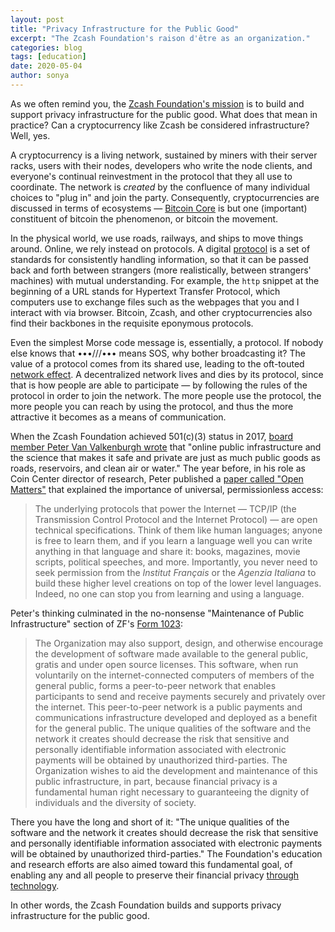 ```yaml
---
layout: post
title: "Privacy Infrastructure for the Public Good"
excerpt: "The Zcash Foundation's raison d'être as an organization."
categories: blog
tags: [education]
date: 2020-05-04
author: sonya
---
```


As we often remind you, the [Zcash Foundation's mission](https://www.zfnd.org/about/#mission) is to build and support privacy infrastructure for the public good. What does that mean in practice? Can a cryptocurrency like Zcash be considered infrastructure? Well, yes.

A cryptocurrency is a living network, sustained by miners with their server racks, users with their nodes, developers who write the node clients, and everyone's continual reinvestment in the protocol that they all use to coordinate. The network is _created_ by the confluence of many individual choices to "plug in" and join the party. Consequently, cryptocurrencies are discussed in terms of ecosystems — [Bitcoin Core](https://github.com/bitcoin/bitcoin) is but one (important) constituent of bitcoin the phenomenon, or bitcoin the movement.

In the physical world, we use roads, railways, and ships to move things around. Online, we rely instead on protocols. A digital [protocol](https://www.merriam-webster.com/dictionary/protocol) is a set of standards for consistently handling information, so that it can be passed back and forth between strangers (more realistically, between strangers' machines) with mutual understanding. For example, the `http` snippet at the beginning of a URL stands for Hypertext Transfer Protocol, which computers use to exchange files such as the webpages that you and I interact with via browser. Bitcoin, Zcash, and other cryptocurrencies also find their backbones in the requisite eponymous protocols.

Even the simplest Morse code message is, essentially, a protocol. If nobody else knows that •••///••• means SOS, why bother broadcasting it? The value of a protocol comes from its shared use, leading to the oft-touted [network effect](https://en.wikipedia.org/wiki/Network_effect#Benefits). A decentralized network lives and dies by its protocol, since that is how people are able to participate — by following the rules of the protocol in order to join the network. The more people use the protocol, the more people you can reach by using the protocol, and thus the more attractive it becomes as a means of communication.

When the Zcash Foundation achieved 501(c)(3) status in 2017, [board member Peter Van Valkenburgh wrote](https://www.zfnd.org/blog/zcash-foundation-officially-nonprofit/) that "online public infrastructure and the science that makes it safe and private are just as much public goods as roads, reservoirs, and clean air or water." The year before, in his role as Coin Center director of research, Peter published a [paper called "Open Matters"](https://coincenter.org/entry/open-matters) that explained the importance of universal, permissionless access:

> The underlying protocols that power the Internet — TCP/IP (the Transmission Control Protocol and the Internet Protocol) — are open technical specifications. Think of them like human languages; anyone is free to learn them, and if you learn a language well you can write anything in that language and share it: books, magazines, movie scripts, political speeches, and more. Importantly, you never need to seek permission from the _Institut Français_ or the _Agenzia Italiana_ to build these higher level creations on top of the lower level languages. Indeed, no one can stop you from learning and using a language.

Peter's thinking culminated in the no-nonsense "Maintenance of Public Infrastructure" section of ZF's [Form 1023](https://www.zfnd.org/about/irs-docs/Zcash%20Foundation%201023.pdf):

> The Organization may also support, design, and otherwise encourage the development of software made available to the general public, gratis and under open source licenses. This software, when run voluntarily on the internet-connected computers of members of the general public, forms a peer-to-peer network that enables participants to send and receive payments securely and privately over the internet. This peer-to-peer network is a public payments and communications infrastructure developed and deployed as a benefit for the general public. The unique qualities of the software and the network it creates should decrease the risk that sensitive and personally identifiable information associated with electronic payments will be obtained by unauthorized third-parties. The Organization wishes to aid the development and maintenance of this public infrastructure, in part, because financial privacy is a fundamental human right necessary to guaranteeing the dignity of individuals and the diversity of society.

There you have the long and short of it: "The unique qualities of the software and the network it creates should decrease the risk that sensitive and personally identifiable information associated with electronic payments will be obtained by unauthorized third-parties." The Foundation's education and research efforts are also aimed toward this fundamental goal, of enabling any and all people to preserve their financial privacy [through technology](https://www.zfnd.org/blog/cypherpunk-privacy-reading-list/).

In other words, the Zcash Foundation builds and supports privacy infrastructure for the public good.
